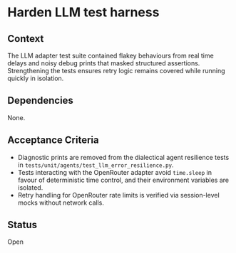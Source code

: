 # Harden LLM test harness

## Context
The LLM adapter test suite contained flakey behaviours from real time delays and noisy
debug prints that masked structured assertions. Strengthening the tests ensures retry
logic remains covered while running quickly in isolation.

## Dependencies
None.

## Acceptance Criteria
- Diagnostic prints are removed from the dialectical agent resilience tests in
  `tests/unit/agents/test_llm_error_resilience.py`.
- Tests interacting with the OpenRouter adapter avoid `time.sleep` in favour of
  deterministic time control, and their environment variables are isolated.
- Retry handling for OpenRouter rate limits is verified via session-level mocks without
  network calls.

## Status
Open
